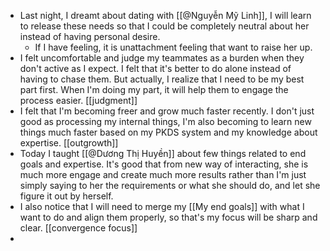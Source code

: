 - Last night, I dreamt about dating with [[@Nguyễn Mỹ Linh]], I will learn to release these needs so that I could be completely neutral about her instead of having personal desire.
    - If I have feeling, it is unattachment feeling that want to raise her up.
- I felt uncomfortable and judge my teammates as a burden when they don't active as I expect. I felt that it's better to do alone instead of having to chase them. But actually, I realize that I need to be my best part first. When I'm doing my part, it will help them to engage the process easier. [[judgment]]
- I felt that I'm becoming freer and grow much faster recently. I don't just good as processing my internal things, I'm also becoming to learn new things much faster based on my PKDS system and my knowledge about expertise. [[outgrowth]]
- Today I taught [[@Dương Thị Huyền]] about few things related to end goals and expertise. It's good that from new way of interacting, she is much more engage and create much more results rather than I'm just simply saying to her the requirements or what she should do, and let she figure it out by herself.
- I also notice that I will need to merge my [[My end goals]] with what I want to do and align them properly, so that's my focus will be sharp and clear. [[convergence focus]]
- 
